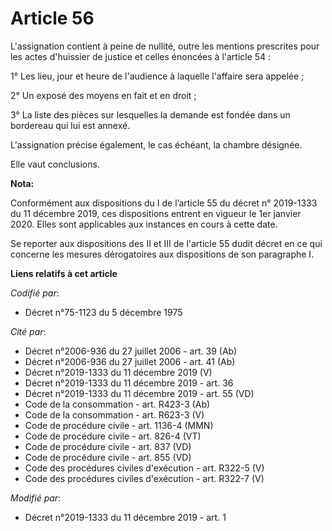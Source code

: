 # Article 56

L'assignation contient à peine de nullité, outre les mentions prescrites pour les actes d'huissier de justice et celles
énoncées à l'article 54 :

1° Les lieu, jour et heure de l'audience à laquelle l'affaire sera appelée ;

2° Un exposé des moyens en fait et en droit ;

3° La liste des pièces sur lesquelles la demande est fondée dans un bordereau qui lui est annexé.

L'assignation précise également, le cas échéant, la chambre désignée.

Elle vaut conclusions.

**Nota:**

Conformément aux dispositions du I de l’article 55 du décret n° 2019-1333 du 11 décembre 2019, ces dispositions entrent en
vigueur le 1er janvier 2020. Elles sont applicables aux instances en cours à cette date.

Se reporter aux dispositions des II et III de l'article 55 dudit décret en ce qui concerne les mesures dérogatoires aux
dispositions de son paragraphe I.

**Liens relatifs à cet article**

_Codifié par_:

  - Décret n°75-1123 du 5 décembre 1975

_Cité par_:

  - Décret n°2006-936 du 27 juillet 2006 - art. 39 (Ab)
  - Décret n°2006-936 du 27 juillet 2006 - art. 41 (Ab)
  - Décret n°2019-1333 du 11 décembre 2019 (V)
  - Décret n°2019-1333 du 11 décembre 2019 - art. 36
  - Décret n°2019-1333 du 11 décembre 2019 - art. 55 (VD)
  - Code de la consommation - art. R423-3 (Ab)
  - Code de la consommation - art. R623-3 (V)
  - Code de procédure civile - art. 1136-4 (MMN)
  - Code de procédure civile - art. 826-4 (VT)
  - Code de procédure civile - art. 837 (VD)
  - Code de procédure civile - art. 855 (VD)
  - Code des procédures civiles d'exécution - art. R322-5 (V)
  - Code des procédures civiles d'exécution - art. R322-7 (V)

_Modifié par_:

  - Décret n°2019-1333 du 11 décembre 2019 - art. 1

